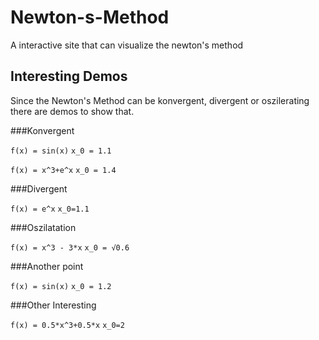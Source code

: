 Newton-s-Method
===============

A interactive site that can visualize the newton's method

Interesting Demos
---

Since the Newton's Method can be konvergent, divergent or oszilerating there are demos to show that.

###Konvergent

`f(x) = sin(x)` `x_0 = 1.1`

`f(x) = x^3+e^x` `x_0 = 1.4`

###Divergent

`f(x) = e^x` `x_0=1.1`

###Oszilatation

`f(x) = x^3 - 3*x` `x_0 = √0.6`

###Another point

`f(x) = sin(x)` `x_0 = 1.2`

###Other Interesting

`f(x) = 0.5*x^3+0.5*x` `x_0=2`

